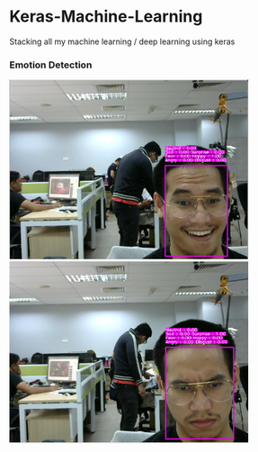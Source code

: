 # Keras-Machine-Learning
Stacking all my machine learning / deep learning using keras 

### Emotion Detection ###

<p float="left">
  <img src="/results/happy.png" width="425" />
  <img src="/results/angry.png" width="425" /> 
</p>
